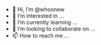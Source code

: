 - 👋 Hi, I’m @whoonew
- 👀 I’m interested in ...
- 🌱 I’m currently learning ...
- 💞️ I’m looking to collaborate on ...
- 📫 How to reach me ...

<!---
whoonew/whoonew is a ✨ special ✨ repository because its `README.md` (this file) appears on your GitHub profile.
You can click the Preview link to take a look at your changes.
--->
